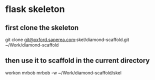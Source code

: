 # flask skeleton

## first clone the skeleton

git clone git@oxford.saperea.com:skel/diamond-scaffold.git ~/Work/diamond-scaffold

## then use it to scaffold in the current directory

workon mrbob
mrbob -w ~/Work/diamond-scaffold/skel
